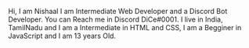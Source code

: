 Hi, I am Nishaal
I am Intermediate Web Developer and a Discord Bot Developer.
You can Reach me in Discord DiCe#0001.
I live in India, TamilNadu and
I am a Intermediate in HTML and CSS, I am a Begginer in JavaScript and
I am 13 years Old.
